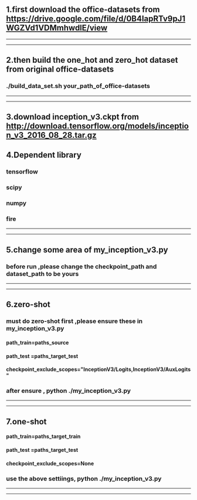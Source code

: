 ## 1.first  download the office-datasets  from  https://drive.google.com/file/d/0B4IapRTv9pJ1WGZVd1VDMmhwdlE/view                        
-----------
-----------

## 2.then build the one_hot and zero_hot dataset from original office-datasets
### ./build_data_set.sh     your_path_of_office-datasets
-----------
-----------
## 3.download  inception_v3.ckpt  from  http://download.tensorflow.org/models/inception_v3_2016_08_28.tar.gz


## 4.Dependent library
### tensorflow
### scipy
### numpy
### fire
-----------
-----------


## 5.change some area of my_inception_v3.py
### before run ,please change the checkpoint_path and dataset_path to be yours
-----------
-----------


## 6.zero-shot
### must do zero-shot first ,please ensure these in my_inception_v3.py
#### path_train=paths_source
#### path_test =paths_target_test
#### checkpoint_exclude_scopes="InceptionV3/Logits,InceptionV3/AuxLogits"
### after ensure , python ./my_inception_v3.py
-----------
-----------


## 7.one-shot 
#### path_train=paths_target_train
#### path_test =paths_target_test
#### checkpoint_exclude_scopes=None 
### use the above settiings,   python ./my_inception_v3.py
-----------
-----------

